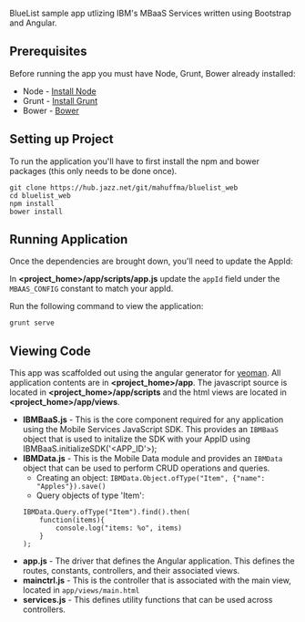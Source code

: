 BlueList sample app utlizing IBM's MBaaS Services written using Bootstrap and Angular.

Prerequisites
----

Before running the app you must have Node, Grunt, Bower already installed:

- Node - [Install Node](http://nodejs.org/download/)
- Grunt  - [Install Grunt](http://gruntjs.com/getting-started)
- Bower - [Bower](http://bower.io/)


Setting up Project
----

To run the application you'll have to first install the npm and bower packages (this only needs to be done once).

```
git clone https://hub.jazz.net/git/mahuffma/bluelist_web
cd bluelist_web
npm install
bower install
```


Running Application
----

Once the dependencies are brought down, you'll need to update the AppId:

In **<project_home>/app/scripts/app.js** update the `appId` field under the `MBAAS_CONFIG` constant to match your appId. 

Run the following command to view the application:

```
grunt serve
```


Viewing Code
----

This app was scaffolded out using the angular generator for [yeoman](http://yeoman.io/gettingstarted.html). All application contents are in **<project_home>/app**. The javascript source is located in **<project_home>/app/scripts** and the html views are located in **<project_home>/app/views**.

- **IBMBaaS.js** - This is the core component required for any application using the Mobile Services JavaScript SDK. This provides an `IBMBaaS` object that is used to initalize the SDK with your AppID using IBMBaaS.initializeSDK('<APP_ID'>);
- **IBMData.js** - This is the Mobile Data module and provides an `IBMData` object that can be used to perform CRUD operations and queries.
    - Creating an object: `IBMData.Object.ofType("Item", {"name": "Apples"}).save()`
    - Query objects of type 'Item':
    ```
    IBMData.Query.ofType("Item").find().then(
        function(items){
            console.log("items: %o", items)
        }
    );
    ```
- **app.js** - The driver that defines the Angular application. This defines the routes, constants, controllers, and their associated views. 
- **mainctrl.js** - This is the controller that is associated with the main view, located in `app/views/main.html`
- **services.js** - This defines utility functions that can be used across controllers.

